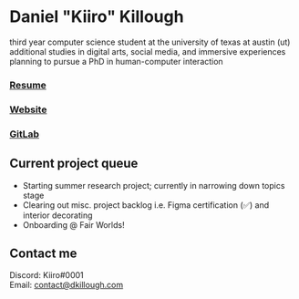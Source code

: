 # Daniel "Kiiro" Killough

third year computer science student at the university of texas at austin (ut)
\
additional studies in digital arts, social media, and immersive experiences
\
planning to pursue a PhD in human-computer interaction

### [Resume](https://drive.google.com/file/d/1JYGRptAwt9lruqEAUmvH7hZSloeio6OW/view)
### [Website](https://dkillough.com/)
### [GitLab](https://gitlab.com/dkillough)

## Current project queue
- Starting summer research project; currently in narrowing down topics stage
- Clearing out misc. project backlog i.e. Figma certification (✅) and interior decorating
- Onboarding @ Fair Worlds!

## Contact me

Discord: Kiiro#0001\
Email: contact@dkillough.com

